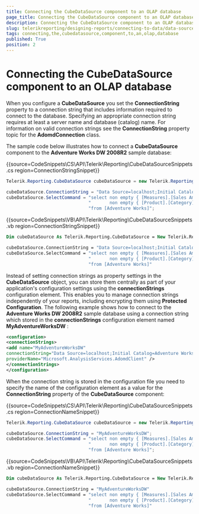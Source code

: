 ```yaml
---
title: Connecting the CubeDataSource component to an OLAP database
page_title: Connecting the CubeDataSource component to an OLAP database 
description: Connecting the CubeDataSource component to an OLAP database
slug: telerikreporting/designing-reports/connecting-to-data/data-source-components/cubedatasource-component/connecting-the-cubedatasource-component-to-an-olap-database
tags: connecting,the,cubedatasource,component,to,an,olap,database
published: True
position: 2
---
```


# Connecting the CubeDataSource component to an OLAP database

When you configure a __CubeDataSource__  you set the __ConnectionString__ property to a connection string that includes information required to connect to the database. Specifying an appropriate connection string requires at least a server name and database (catalog) name. For information on valid connection strings see the __ConnectionString__ property topic for the __AdomdConnection__ class.             

The sample code below illustrates how to connect a __CubeDataSource__ component to the __Adventure Works DW 2008R2__ sample database:                 

{{source=CodeSnippets\CS\API\Telerik\Reporting\CubeDataSourceSnippets.cs region=ConnectionStringSnippet}}
````c#
Telerik.Reporting.CubeDataSource cubeDataSource = new Telerik.Reporting.CubeDataSource();

cubeDataSource.ConnectionString = "Data Source=localhost;Initial Catalog=Adventure Works DW 2008R2";
cubeDataSource.SelectCommand = "select non empty { [Measures].[Sales Amount] } on columns, " +
                               "       non empty { [Product].[Category].[Category] } on rows " +
                               "from [Adventure Works]";
````
{{source=CodeSnippets\VB\API\Telerik\Reporting\CubeDataSourceSnippets.vb region=ConnectionStringSnippet}}
````vb
Dim cubeDataSource As Telerik.Reporting.CubeDataSource = New Telerik.Reporting.CubeDataSource()

cubeDataSource.ConnectionString = "Data Source=localhost;Initial Catalog=Adventure Works DW 2008R2"
cubeDataSource.SelectCommand = "select non empty { [Measures].[Sales Amount] } on columns, " & _
                               "       non empty { [Product].[Category].[Category] } on rows " & _
                               "from [Adventure Works]"
````

Instead of setting connection strings as property settings in the __CubeDataSource__ object, you can store them centrally as part of your application's configuration settings using the __connectionStrings__  configuration element. This enables you to manage connection strings independently of your reports, including encrypting them using __Protected Configuration__. The following example shows how to connect to the __Adventure Works DW 2008R2__ sample database using a connection string which stored in the __connectionStrings__ configuration element named __MyAdventureWorksDW__ :                 

    
````xml
<configuration>
<connectionStrings>
<add name="MyAdventureWorksDW"
connectionString="Data Source=localhost;Initial Catalog=Adventure Works DW 2008R2"
providerName="Microsoft.AnalysisServices.AdomdClient" />
</connectionStrings>
</configuration>
````

When the connection string is stored in the configuration file you need to specify the name of the configuration element as a value for the __ConnectionString__ property of the __CubeDataSource__ component:                 

{{source=CodeSnippets\CS\API\Telerik\Reporting\CubeDataSourceSnippets.cs region=ConnectionNameSnippet}}
````c#
Telerik.Reporting.CubeDataSource cubeDataSource = new Telerik.Reporting.CubeDataSource();

cubeDataSource.ConnectionString = "MyAdventureWorksDW";
cubeDataSource.SelectCommand = "select non empty { [Measures].[Sales Amount] } on columns, " +
                               "       non empty { [Product].[Category].[Category] } on rows " +
                               "from [Adventure Works]";
````
{{source=CodeSnippets\VB\API\Telerik\Reporting\CubeDataSourceSnippets.vb region=ConnectionNameSnippet}}
````vb
Dim cubeDataSource As Telerik.Reporting.CubeDataSource = New Telerik.Reporting.CubeDataSource()

cubeDataSource.ConnectionString = "MyAdventureWorksDW"
cubeDataSource.SelectCommand = "select non empty { [Measures].[Sales Amount] } on columns, " & _
                               "       non empty { [Product].[Category].[Category] } on rows " & _
                               "from [Adventure Works]"
````

